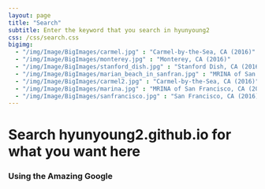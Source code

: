 ```yaml
---
layout: page
title: "Search"
subtitle: Enter the keyword that you search in hyunyoung2 
css: /css/search.css
bigimg: 
  - "/img/Image/BigImages/carmel.jpg" : "Carmel-by-the-Sea, CA (2016)"
  - "/img/Image/BigImages/monterey.jpg" : "Monterey, CA (2016)"
  - "/img/Image/BigImages/stanford_dish.jpg" : "Stanford Dish, CA (2016)"
  - "/img/Image/BigImages/marian_beach_in_sanfran.jpg" : "MRINA of San Francisco, CA (2016)"
  - "/img/Image/BigImages/carmel2.jpg" : "Carmel-by-the-Sea, CA (2016)"
  - "/img/Image/BigImages/marina.jpg" : "MRINA of San Francisco, CA (2016)"
  - "/img/Image/BigImages/sanfrancisco.jpg" : "San Francisco, CA (2016)"
---
```



# Search hyunyoung2.github.io for what you want here

### Using the Amazing Google

<div id="google-custom-search">
<script>
  (function() {
    var cx = '006356838477834478456:wlqkkiamvtm';
    var gcse = document.createElement('script');
    gcse.type = 'text/javascript';
    gcse.async = true;
    gcse.src = (document.location.protocol == 'https:' ? 'https:' : 'http:') +
        '//www.google.com/cse/cse.js?cx=' + cx;
    var s = document.getElementsByTagName('script')[0];
    s.parentNode.insertBefore(gcse, s);
  })();
</script>
<gcse:searchbox></gcse:searchbox>
<gcse:searchresults></gcse:searchresults>
</div>

<!-- 
<gcse:searchresults></gcse:searchresults>

(document.location.protocol == 'https:' ? 'https:' : 'http:') +
        '//www.google.com/cse/cse.js?cx=' + cx;

'https://cse.google.com/cse.js?cx=' + cx;
-->
